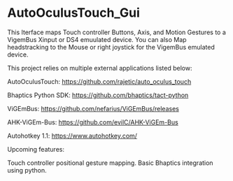 # AutoOculusTouch_Gui
This Iterface maps Touch controller Buttons, Axis, and Motion Gestures to a VigemBus Xinput or DS4 emuulated device.  You can also Map headstracking to the Mouse or right joystick for the VigemBus emulated device.  

This project relies on multiple external applications listed below:

AutoOculusTouch:  https://github.com/rajetic/auto_oculus_touch

Bhaptics Python SDK: https://github.com/bhaptics/tact-python

ViGEmBus: https://github.com/nefarius/ViGEmBus/releases

AHK-ViGEm-Bus: https://github.com/evilC/AHK-ViGEm-Bus

Autohotkey 1.1: https://www.autohotkey.com/


Upcoming features: 

Touch controller positional gesture mapping.
Basic Bhaptics integration using python.  



